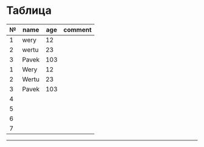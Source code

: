 # Таблица

|№|name|age|comment|
|-|----|--|--|
|1|wery|12|
|2|wertu|23|
|3|Pavek|103|
|1|Wery|12|
|2|Wertu|23|
|3|Pavek|103|
|4||||
|5||||
|6||||
|7||||
---
